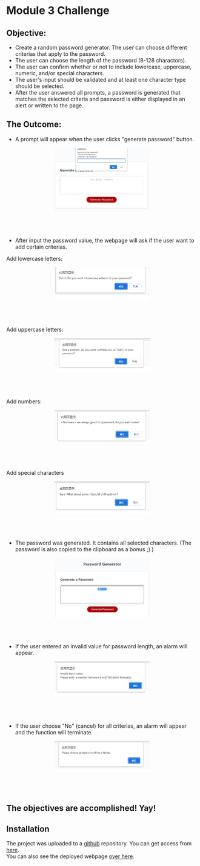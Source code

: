 # Module 3 Challenge

## Objective:
* Create a random password generator. The user can choose different criterias that apply to the password.
* The user can choose the length of the password (8-128 charactors).
* The user can confirm whether or not to include lowercase, uppercase, numeric, and/or special characters.
* The user's input should be validated and at least one character type should be selected.
* After the user answered all prompts, a password is generated that matches the selected criteria and password is either displayed in an alert or written to the page.

## The Outcome:
* A prompt will appear when the user clicks "generate password" button.

<div align="center">
<img src="assets/images/length.JPG" alt="Input password length" title="Click for bigger image" width="50%">
</br>
</div>
</br>
</br>
</br>

* After input the password value, the webpage will ask if the user want to add certain criterias.

Add lowercase letters:
<div align="center">
<img src="assets/images/lowercase.JPG" alt="Ask if the user want to add lowercase letters" title="Click for bigger image" width="50%">
</br>
</div>
</br>
</br>
</br>

Add uppercase letters:
<div align="center">
<img src="assets/images/uppercase.JPG" alt="Ask if the user want to add uppercase letters" title="Click for bigger image" width="50%">
</br>
</div>
</br>
</br>
</br>

Add numbers:
<div align="center">
<img src="assets/images/number.JPG" alt="Ask if the user want to add numbers" width="50%">
</br>
</div>
</br>
</br>
</br>

Add special characters
<div align="center">
<img src="assets/images/specialcharactors.JPG" alt="Ask if the user want to add special characters" width="50%">
</br>
</div>
</br>
</br>
</br>

* The password was generated. It contains all selected characters. (The password is also copied to the clipboard as a bonus ;) )

<div align="center">
<img src="assets/images/password.JPG" alt="Generated password" width="50%">
</br>
</div>
</br>
</br>
</br>

* If the user entered an invalid value for password length, an alarm will appear.

<div align="center">
<img src="assets/images/invalidlength.JPG" alt="Alart for invalid password length" width="50%">
</br>
</div>
</br>
</br>
</br>

* If the user choose "No" (cancel) for all criterias, an alarm will appear and the function will terminate.

<div align="center">
<img src="assets/images/invalidpassword.JPG" alt="Alart for invalid password criteria" width="50%">
</br>
</div>
</br>
</br>
</br>


## The objectives are accomplished! Yay! 


## Installation

The project was uploaded to a [github](https://github.com/) repository. You can get access from [here](https://github.com/RicenUdonLover/Module3_Challenge_Lian_Liu.git).
</br>
You can also see the deployed webpage [over here](https://ricenudonlover.github.io/Module3_Challenge_Lian_Liu/).
